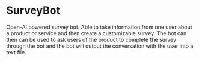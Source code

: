 # SurveyBot
Open-AI powered survey bot. Able to take information from one user about a product or service and then create a customizable survey. The bot can then can be used to ask users of the product to complete the survey through the bot and the bot will output the conversation with the user into a text file. 
